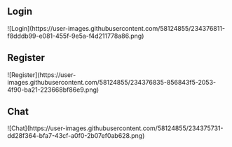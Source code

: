 <h2>Login</h2>
![Login](https://user-images.githubusercontent.com/58124855/234376811-f8dddb99-e081-455f-9e5a-f4d211778a86.png)

<h2>Register</h2>
![Register](https://user-images.githubusercontent.com/58124855/234376835-856843f5-2053-4f90-ba21-223668bf86e9.png)

<h2>Chat</h2>
![Chat](https://user-images.githubusercontent.com/58124855/234375731-dd28f364-bfa7-43cf-a0f0-2b07ef0ab628.png)

